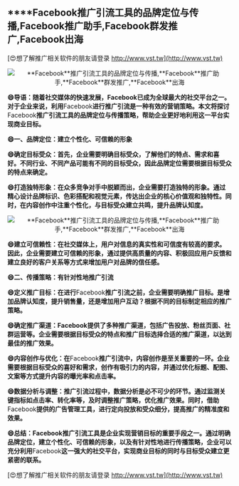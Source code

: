 ## ****Facebook**推广引流工具的品牌定位与传播,**Facebook**推广助手,**Facebook**群发推广,**Facebook**出海**

[😍想了解推广相关软件的朋友请登录 http://www.vst.tw](http://www.vst.tw)

 <center><img src="https://vst.tw/MP4/tuiguang/png/6.png" alt="**Facebook**推广引流工具的品牌定位与传播,**Facebook**推广助手,**Facebook**群发推广,**Facebook**出海"></center>

**😄导语：随着社交媒体的快速发展，**Facebook**已成为全球最大的社交平台之一。对于企业来说，利用**Facebook**进行推广引流是一种有效的营销策略。本文将探讨**Facebook**推广引流工具的品牌定位与传播策略，帮助企业更好地利用这一平台实现商业目标。**

**😄一、品牌定位：建立个性化、可信赖的形象**

**😄确定目标受众：首先，企业需要明确目标受众，了解他们的特点、需求和喜好。不同行业、不同产品可能有不同的目标受众，因此品牌定位需要根据目标受众的特点来确定。**

**😄打造独特形象：在众多竞争对手中脱颖而出，企业需要打造独特的形象。通过精心设计品牌标识、色彩搭配和视觉元素，传达出企业的核心价值观和独特性。同时，在内容创作中注重个性化，与目标受众建立共鸣，提升品牌认知度。**

 <center><img src="https://vst.tw/MP4/tuiguang/png/3.png" alt="**Facebook**推广引流工具的品牌定位与传播,**Facebook**推广助手,**Facebook**群发推广,**Facebook**出海"></center>

**😄建立可信赖性：在社交媒体上，用户对信息的真实性和可信度有较高的要求。因此，企业需要建立可信赖的形象，通过提供高质量的内容、积极回应用户反馈和建立良好的客户关系等方式来增加用户对品牌的信任感。**

**😄二、传播策略：有针对性地推广引流**

**😄定义推广目标：在进行**Facebook**推广引流之前，企业需要明确推广目标。是增加品牌认知度，提升销售量，还是增加用户互动？根据不同的目标制定相应的推广策略。**

**😄确定推广渠道：**Facebook**提供了多种推广渠道，包括广告投放、粉丝页面、社群运营等。企业需要根据目标受众的特点和推广目标选择合适的推广渠道，以达到最佳的推广效果。**

**😄内容创作与优化：在**Facebook**推广引流中，内容创作是至关重要的一环。企业需要根据目标受众的喜好和需求，创作有吸引力的内容，并通过优化标题、配图、文案等方式提升内容的曝光率和点击率。**

**😄数据分析与调整：推广引流过程中，数据分析是必不可少的环节。通过监测关键指标如点击率、转化率等，及时调整推广策略，优化推广效果。同时，借助**Facebook**提供的广告管理工具，进行定向投放和受众细分，提高推广的精准度和效果。**

**😄总结：**Facebook**推广引流工具是企业实现营销目标的重要手段之一。通过明确品牌定位，建立个性化、可信赖的形象，以及有针对性地进行传播策略，企业可以充分利用**Facebook**这一强大的社交平台，实现商业目标的同时与目标受众建立更紧密的联系。**

[😍想了解推广相关软件的朋友请登录 http://www.vst.tw](http://www.vst.tw)



